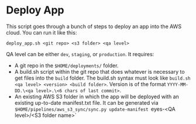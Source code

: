 # Deploy App

This script goes through a bunch of steps to deploy an app into the AWS cloud. You can run it like this:

```
deploy_app.sh <git repo> <s3 folder> <qa level>
```

QA level can be either `dev`, `staging`, or `production`. It requires:

* A git repo in the `$HOME/deployments/` folder.
* A build.sh script within the git repo that does whatever is necessary to get files into the `build` folder. The build.sh syntax must look like `build.sh <qa level> <version> <build folder>`. Version is of the format `YYYY-MM-DD.\<qa level>.\<6 chars of last commit>`.
* An existing AWS S3 folder in which the app will be deployed with an existing up-to-date manifest.txt file. It can be generated via `$HOME/pipelines/aws_s3_sync/sync.py update-manifest `eyes-\<QA level>/\<S3 folder name>`
